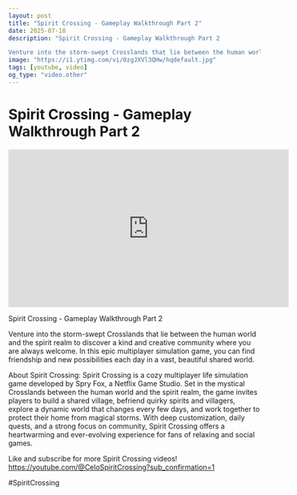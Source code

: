 ```yaml
---
layout: post
title: "Spirit Crossing - Gameplay Walkthrough Part 2"
date: 2025-07-18
description: "Spirit Crossing - Gameplay Walkthrough Part 2

Venture into the storm-swept Crosslands that lie between the human world and the spirit realm to discover..."
image: "https://i1.ytimg.com/vi/0zgJXVl3QHw/hqdefault.jpg"
tags: [youtube, video]
og_type: "video.other"
---
```


<script type="application/ld+json">
{
  "@context": "http://schema.org",
  "@type": "VideoObject",
  "name": "Spirit Crossing - Gameplay Walkthrough Part 2",
  "description": "Spirit Crossing - Gameplay Walkthrough Part 2\n\nVenture into the storm-swept Crosslands that lie between the human world and the spirit realm to discover a kind and creative community where you are always welcome. In this epic multiplayer simulation game, you can find friendship and new possibilities each day in a vast, beautiful shared world.\n\nAbout Spirit Crossing: Spirit Crossing is a cozy multiplayer life simulation game developed by Spry Fox, a Netflix Game Studio. Set in the mystical Crosslands between the human world and the spirit realm, the game invites players to build a shared village, befriend quirky spirits and villagers, explore a dynamic world that changes every few days, and work together to protect their home from magical storms. With deep customization, daily quests, and a strong focus on community, Spirit Crossing offers a heartwarming and ever-evolving experience for fans of relaxing and social games.\n\nLike and subscribe for more Spirit Crossing videos! https://youtube.com/@CeloSpiritCrossing?sub_confirmation=1\n\n#SpiritCrossing",
  "thumbnailUrl": "https://i1.ytimg.com/vi/0zgJXVl3QHw/hqdefault.jpg",
  "uploadDate": "2025-07-18T00:38:12",
  "embedUrl": "https://www.youtube.com/embed/0zgJXVl3QHw",
  "publisher": {
    "@type": "Person",
    "name": "Celo Zaga"
  },
  "mainEntityOfPage": {
    "@type": "WebPage",
    "@id": "https://celozaga.github.io/2025/07/18/spirit-crossing---gameplay-walkthrough-part-2-0zgJXVl3QHw.html"
  },
  "duration": "PT0M0S"
}
</script>

<script type="application/ld+json">
{
  "@context": "http://schema.org",
  "@type": "BlogPosting",
  "headline": "Spirit Crossing - Gameplay Walkthrough Part 2",
  "image": "https://i1.ytimg.com/vi/0zgJXVl3QHw/hqdefault.jpg",
  "publisher": {
    "@type": "Person",
    "name": "Celo Zaga"
  },
  "url": "https://celozaga.github.io/2025/07/18/spirit-crossing---gameplay-walkthrough-part-2-0zgJXVl3QHw.html",
  "datePublished": "2025-07-18T00:38:12",
  "dateCreated": "2025-07-18T00:38:12",
  "dateModified": "2025-07-18T00:38:12",
  "description": "Spirit Crossing - Gameplay Walkthrough Part 2\n\nVenture into the storm-swept Crosslands that lie between the human world and the spirit realm to discover...",
  "author": {
    "@type": "Person",
    "name": "Celo Zaga"
  },
  "mainEntityOfPage": {
    "@type": "WebPage",
    "@id": "https://celozaga.github.io/2025/07/18/spirit-crossing---gameplay-walkthrough-part-2-0zgJXVl3QHw.html"
  }
}
</script>

<h1 class="youtube-post-title">Spirit Crossing - Gameplay Walkthrough Part 2</h1>

<iframe width="560" height="315" src="https://www.youtube.com/embed/0zgJXVl3QHw" class="youtube-post-embed" frameborder="0" allowfullscreen></iframe>

<p class="youtube-post-description">Spirit Crossing - Gameplay Walkthrough Part 2

Venture into the storm-swept Crosslands that lie between the human world and the spirit realm to discover a kind and creative community where you are always welcome. In this epic multiplayer simulation game, you can find friendship and new possibilities each day in a vast, beautiful shared world.

About Spirit Crossing: Spirit Crossing is a cozy multiplayer life simulation game developed by Spry Fox, a Netflix Game Studio. Set in the mystical Crosslands between the human world and the spirit realm, the game invites players to build a shared village, befriend quirky spirits and villagers, explore a dynamic world that changes every few days, and work together to protect their home from magical storms. With deep customization, daily quests, and a strong focus on community, Spirit Crossing offers a heartwarming and ever-evolving experience for fans of relaxing and social games.

Like and subscribe for more Spirit Crossing videos! https://youtube.com/@CeloSpiritCrossing?sub_confirmation=1

#SpiritCrossing</p>
